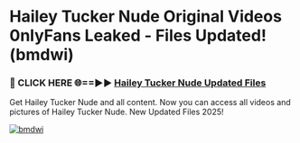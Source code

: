 # Hailey Tucker Nude Original Videos 0nlyFans Leaked - Files Updated! (bmdwi)

<h3>🔴 CLICK HERE 🌐==►► <a href="https://tinyurl.com/4mcuefdz" rel="nofollow">Hailey Tucker Nude Updated Files</a></h3>

Get Hailey Tucker Nude and all content. Now you can access all videos and pictures of Hailey Tucker Nude. New Updated Files 2025!

[![bmdwi](https://i.imgur.com/StAQSOY.gif)](https://tinyurl.com/4mcuefdz)

